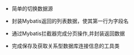 -   简单的切换数据源

-   封装Mybatis返回的列表数据，使其第一行为字段名

-   通过Mybatis拦截器完成分页操作,并封装返回数据

-   完成保存及获取关系型数据库连接信息的工具类

